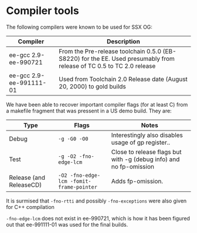 # Compiler tools

The following compilers were known to be used for SSX OG:

| Compiler                | Description                                                                                                          |
| ----------------------- | -------------------------------------------------------------------------------------------------------------------- |
| ee-gcc 2.9-ee-990721    | From the Pre-release toolchain 0.5.0 (EB-S8220) for the EE. Used presumably from release of TC 0.5 to TC 2.0 release |
| ee-gcc 2.9-ee-991111-01 | Used from Toolchain 2.0 Release date (August 20, 2000) to gold builds                                                |

We have been able to recover important compiler flags (for at least C) from a makefile fragment that was pressent in a US demo build. They are:

| Type                    | Flags                                    | Notes                                                              |
| ----------------------- | ---------------------------------------- | ------------------------------------------------------------------ |
| Debug                   | `-g -G0 -O0`                             | Interestingly also disables usage of gp register..                 |
| Test                    | `-g -O2 -fno-edge-lcm`                   | Close to release flags but with -g (debug info) and no fp-omission |
| Release (and ReleaseCD) | `-O2 -fno-edge-lcm -fomit-frame-pointer` | Adds fp-omission.                                                  |

It is surmised that `-fno-rtti` and possibly `-fno-exceptions` were also given for C++ compilation

`-fno-edge-lcm` does not exist in ee-990721, which is how it has been figured out that ee-991111-01 was used for the final builds.